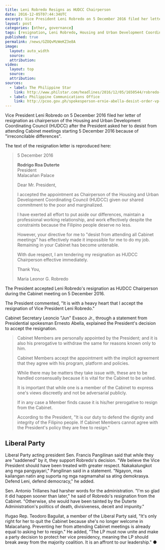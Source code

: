 ```yaml
---
title: Leni Robredo Resigns as HUDCC Chairperson
date: 2016-12-05T07:44:34UTC
excerpt: Vice President Leni Robredo on 5 December 2016 filed her letter of resignation as chairperson of the Housing and Urban Development Coordinating Council.
layout: post
categories: [other, governance]
tags: [resignation, Leni Robredo, Housing and Urban Development Coordinating Council, HUDCC, vice president]
published: true
permalink: /news/GZOQvMzWeKZ3e8A
image:
  layout: auto_width
  source: 
  attribution: 
video:
  layout: top
  source: 
  attribution: 
sources:
  - label: The Philippine Star
    link: http://www.philstar.com/headlines/2016/12/05/1650544/robredo-tenders-resignation-dutertes-cabinet
  - label: Philippine Communications Office
    link: http://pcoo.gov.ph/spokesperson-ernie-abella-desist-order-vp-robredo-chairperson-licuanan-05-dec-2016/
---
```


Vice President Leni Robredo on 5 December 2016 filed her letter of resignation as chairperson of the Housing and Urban Development Coordinating Council (HUDCC) after the President asked her to desist from attending Cabinet meetings starting 5 December 2016 because of "irreconcilable differences".

The text of the resignation letter is reproduced here:

> 5 December 2016<br>
> 
> __Rodrigo Roa Duterte__<br>
> President<br>
> Malacañan Palace<br>
> 
> Dear Mr. President,
> 
> I accepted the appointment as Chairperson of the Housing and Urban Development Coordinating Council (HUDCC) given our shared commitment to the poor and marginalized.
> 
> I have exerted all effort to put aside our differences, maintain a professional working relationship, and work effectively despite the constraints because the Filipino people deserve no less.
> 
> However, your directive for me to "desist from attending all Cabinet meetings" has effectively made it impossible for me to do my job. Remaining in your Cabinet has become untenable.
> 
> With due respect, I am tendering my resignation as HUDCC Chairperson effective immediately.
> 
> Thank You,
> 
> Maria Leonor G. Robredo


The President accepted Leni Robredo's resignation as HUDCC Chairperson during the Cabinet meeting on 5 December 2016.

The President commented, "It is with a heavy heart that I accept the resignation of Vice President Leni Robredo."

Cabinet Secretary Leoncio "Jun" Evasco Jr., through a statement from Presidential spokesman Ernesto Abella, explained the President's decision to accept the resignation.

> Cabinet Members are personally appointed by the President; and it is also his prerogative to withdraw the same for reasons known only to him.
> 
> Cabinet Members accept the appointment with the implicit agreement that they agree with his program, platform and policies.
> 
> While there may be matters they take issue with, these are to be handled consensually because it is vital for the Cabinet to be united.
> 
> It is important that while one is a member of the Cabinet to express one's views discreetly and not be adversarial publicly.
> 
> If in any case a Member finds cause it is his/her prerogative to resign from the Cabinet.
> 
> According to the President, "It is our duty to defend the dignity and integrity of the Filipino people. If Cabinet Members cannot agree with the President's policy they are free to resign."

## Liberal Party

Liberal Party acting president Sen. Francis Pangilinan said that while they are "saddened" by it, they support Robredo's decision.
"We believe the Vice President should have been treated with greater respect. Nakakalungkot ang mga pangyayari," Pangilinan said in a statement.
"Ngayon, mas kailangan natin ang suporta ng mga nagmamahal sa ating demokrasya. Defend Leni, defend democracy," he added.

Sen. Antonio Trillanes had harsher words for the administration. "I'm so glad it did happen sooner than later," he said of Robredo's resignation from the Cabinet. "Otherwise, she would have been tainted by the Duterte Administration's politics of death, divisiveness, deceit and impunity."

Ifugao Rep. Teodoro Baguilat, a member of the Liberal Party said, "It's only right for her to quit the Cabinet because she's no longer welcome in Malacañang. Preventing her from attending Cabinet meetings is already equal to asking her to resign." He added, "The LP must now unite and make a party decision to protect her vice presidency, meaning the LP should break away from the majority coalition. It is an affront to our leadership."
&#x25cf;
